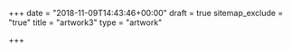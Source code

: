 +++
date = "2018-11-09T14:43:46+00:00"
draft = true
sitemap_exclude = "true"
title = "artwork3"
type = "artwork"

+++
